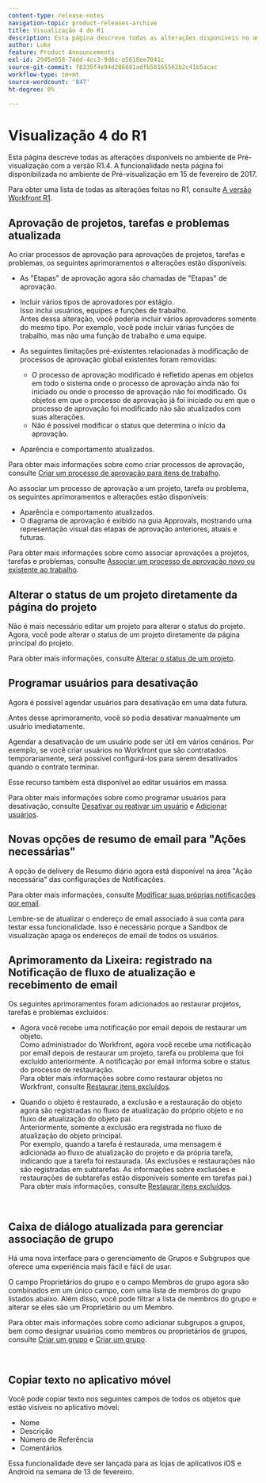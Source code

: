 ```yaml
---
content-type: release-notes
navigation-topic: product-releases-archive
title: Visualização 4 do R1
description: Esta página descreve todas as alterações disponíveis no ambiente de Pré-visualização com a versão R1.4. A funcionalidade nesta página foi disponibilizada no ambiente de Pré-visualização em 15 de fevereiro de 2017.
author: Luke
feature: Product Announcements
exl-id: 2945e058-74dd-4cc3-9d6c-e5618ee7041c
source-git-commit: f6335f4e94d286681adfb50165562b2c41b5acac
workflow-type: tm+mt
source-wordcount: '847'
ht-degree: 0%

---
```


# Visualização 4 do R1

Esta página descreve todas as alterações disponíveis no ambiente de Pré-visualização com a versão R1.4. A funcionalidade nesta página foi disponibilizada no ambiente de Pré-visualização em 15 de fevereiro de 2017.

Para obter uma lista de todas as alterações feitas no R1, consulte [A versão Workfront R1](../../../../product-announcements/product-releases/quarterly-release-archive/r1-release-activity/workfront-r1-release.md).

## Aprovação de projetos, tarefas e problemas atualizada

Ao criar processos de aprovação para aprovações de projetos, tarefas e problemas, os seguintes aprimoramentos e alterações estão disponíveis: 

* As &quot;Etapas&quot; de aprovação agora são chamadas de &quot;Etapas&quot; de aprovação.
* Incluir vários tipos de aprovadores por estágio.\
  Isso inclui usuários, equipes e funções de trabalho.\
  Antes dessa alteração, você poderia incluir vários aprovadores somente do mesmo tipo. Por exemplo, você pode incluir várias funções de trabalho, mas não uma função de trabalho e uma equipe.

* As seguintes limitações pré-existentes relacionadas à modificação de processos de aprovação global existentes foram removidas:

   * O processo de aprovação modificado é refletido apenas em objetos em todo o sistema onde o processo de aprovação ainda não foi iniciado ou onde o processo de aprovação não foi modificado. Os objetos em que o processo de aprovação já foi iniciado ou em que o processo de aprovação foi modificado não são atualizados com suas alterações.
   * Não é possível modificar o status que determina o início da aprovação.

* Aparência e comportamento atualizados.

Para obter mais informações sobre como criar processos de aprovação, consulte [Criar um processo de aprovação para itens de trabalho](../../../../administration-and-setup/customize-workfront/configure-approval-milestone-processes/create-approval-processes.md).

Ao associar um processo de aprovação a um projeto, tarefa ou problema, os seguintes aprimoramentos e alterações estão disponíveis:

* Aparência e comportamento atualizados.
* O diagrama de aprovação é exibido na guia Approvals, mostrando uma representação visual das etapas de aprovação anteriores, atuais e futuras.

Para obter mais informações sobre como associar aprovações a projetos, tarefas e problemas, consulte [Associar um processo de aprovação novo ou existente ao trabalho](../../../../review-and-approve-work/manage-approvals/associate-approval-with-work.md).

## Alterar o status de um projeto diretamente da página do projeto

Não é mais necessário editar um projeto para alterar o status do projeto. Agora, você pode alterar o status de um projeto diretamente da página principal do projeto.

Para obter mais informações, consulte [Alterar o status de um projeto](../../../../manage-work/projects/manage-projects/change-project-status.md).

## Programar usuários para desativação

Agora é possível agendar usuários para desativação em uma data futura.

Antes desse aprimoramento, você só podia desativar manualmente um usuário imediatamente.

Agendar a desativação de um usuário pode ser útil em vários cenários. Por exemplo, se você criar usuários no Workfront que são contratados temporariamente, será possível configurá-los para serem desativados quando o contrato terminar.

Esse recurso também está disponível ao editar usuários em massa. 

Para obter mais informações sobre como programar usuários para desativação, consulte [Desativar ou reativar um usuário](../../../../administration-and-setup/add-users/create-and-manage-users/deactivate-a-user.md) e [Adicionar usuários](../../../../administration-and-setup/add-users/create-and-manage-users/add-users.md).

## Novas opções de resumo de email para &quot;Ações necessárias&quot;

A opção de delivery de Resumo diário agora está disponível na área &quot;Ação necessária&quot; das configurações de Notificações.

Para obter mais informações, consulte [Modificar suas próprias notificações por email](../../../../workfront-basics/using-notifications/activate-or-deactivate-your-own-event-notifications.md).

Lembre-se de atualizar o endereço de email associado à sua conta para testar essa funcionalidade. Isso é necessário porque a Sandbox de visualização apaga os endereços de email de todos os usuários.

## Aprimoramento da Lixeira: registrado na Notificação de fluxo de atualização e recebimento de email

Os seguintes aprimoramentos foram adicionados ao restaurar projetos, tarefas e problemas excluídos:

* Agora você recebe uma notificação por email depois de restaurar um objeto.\
  Como administrador do Workfront, agora você recebe uma notificação por email depois de restaurar um projeto, tarefa ou problema que foi excluído anteriormente. A notificação por email informa sobre o status do processo de restauração.\
  Para obter mais informações sobre como restaurar objetos no Workfront, consulte [Restaurar itens excluídos](../../../../administration-and-setup/manage-workfront/manage-deleted-items/restore-deleted-items.md).

* Quando o objeto é restaurado, a exclusão e a restauração do objeto agora são registradas no fluxo de atualização do próprio objeto e no fluxo de atualização do objeto pai.\
  Anteriormente, somente a exclusão era registrada no fluxo de atualização do objeto principal.\
  Por exemplo, quando a tarefa é restaurada, uma mensagem é adicionada ao fluxo de atualização do projeto e da própria tarefa, indicando que a tarefa foi restaurada. (As exclusões e restaurações não são registradas em subtarefas. As informações sobre exclusões e restaurações de subtarefas estão disponíveis somente em tarefas pai.)\
  Para obter mais informações, consulte [Restaurar itens excluídos](../../../../administration-and-setup/manage-workfront/manage-deleted-items/restore-deleted-items.md).

 

## Caixa de diálogo atualizada para gerenciar associação de grupo

Há uma nova interface para o gerenciamento de Grupos e Subgrupos que oferece uma experiência mais fácil e fácil de usar.

O campo Proprietários do grupo e o campo Membros do grupo agora são combinados em um único campo, com uma lista de membros do grupo listados abaixo. Além disso, você pode filtrar a lista de membros do grupo e alterar se eles são um Proprietário ou um Membro. 

Para obter mais informações sobre como adicionar subgrupos a grupos, bem como designar usuários como membros ou proprietários de grupos, consulte [Criar um grupo](../../../../administration-and-setup/manage-groups/create-and-manage-groups/create-a-group.md) e [Criar um grupo](../../../../administration-and-setup/manage-groups/create-and-manage-groups/create-a-group.md). 

 

## Copiar texto no aplicativo móvel

Você pode copiar texto nos seguintes campos de todos os objetos que estão visíveis no aplicativo móvel:

* Nome
* Descrição
* Número de Referência
* Comentários

Essa funcionalidade deve ser lançada para as lojas de aplicativos iOS e Android na semana de 13 de fevereiro.
